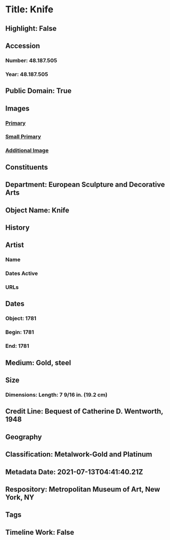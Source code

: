 # Title: Knife
## Highlight: False
## Accession
### Number: 48.187.505
### Year: 48.187.505
## Public Domain: True
## Images
### [Primary](https://images.metmuseum.org/CRDImages/es/original/SF48_187_505_img1.jpg)
### [Small Primary](https://images.metmuseum.org/CRDImages/es/web-large/SF48_187_505_img1.jpg)
### [Additional Image](https://images.metmuseum.org/CRDImages/es/original/SF48_187_505_img2.jpg)
## Constituents
## Department: European Sculpture and Decorative Arts
## Object Name: Knife
## History
## Artist
### Name
### Dates Active
### URLs
## Dates
### Object: 1781
### Begin: 1781
### End: 1781
## Medium: Gold, steel
## Size
### Dimensions: Length: 7 9/16 in. (19.2 cm)
## Credit Line: Bequest of Catherine D. Wentworth, 1948
## Geography
## Classification: Metalwork-Gold and Platinum
## Metadata Date: 2021-07-13T04:41:40.21Z
## Respository: Metropolitan Museum of Art, New York, NY
## Tags
## Timeline Work: False